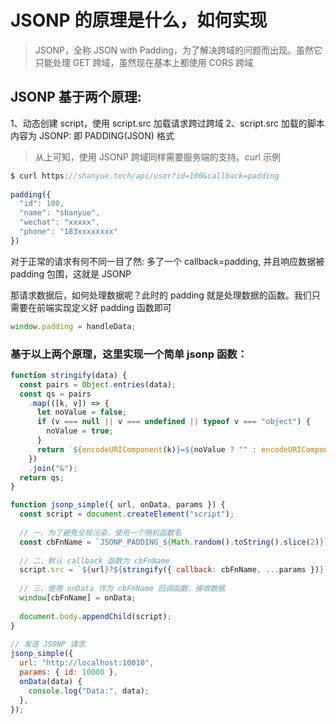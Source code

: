 

# JSONP 的原理是什么，如何实现

> JSONP，全称 JSON with Padding，为了解决跨域的问题而出现。虽然它只能处理 GET 跨域，虽然现在基本上都使用 CORS 跨域


## JSONP 基于两个原理:


1、动态创建 script，使用 script.src 加载请求跨过跨域
2、script.src 加载的脚本内容为 JSONP: 即 PADDING(JSON) 格式

> 从上可知，使用 JSONP 跨域同样需要服务端的支持。curl 示例

```js
$ curl https://shanyue.tech/api/user?id=100&callback=padding
 
padding({
  "id": 100,
  "name": "shanyue",
  "wechat": "xxxxx",
  "phone": "183xxxxxxxx"
})
```

对于正常的请求有何不同一目了然: 多了一个 callback=padding, 并且响应数据被 padding 包围，这就是 JSONP

那请求数据后，如何处理数据呢？此时的 padding 就是处理数据的函数。我们只需要在前端实现定义好 padding 函数即可

```js
window.padding = handleData;
```

### 基于以上两个原理，这里实现一个简单 jsonp 函数：

```js
function stringify(data) {
  const pairs = Object.entries(data);
  const qs = pairs
    .map(([k, v]) => {
      let noValue = false;
      if (v === null || v === undefined || typeof v === "object") {
        noValue = true;
      }
      return `${encodeURIComponent(k)}=${noValue ? "" : encodeURIComponent(v)}`;
    })
    .join("&");
  return qs;
}

function jsonp_simple({ url, onData, params }) {
  const script = document.createElement("script");
 
  // 一、为了避免全局污染，使用一个随机函数名
  const cbFnName = `JSONP_PADDING_${Math.random().toString().slice(2)}`;
 
  // 二、默认 callback 函数为 cbFnName
  script.src = `${url}?${stringify({ callback: cbFnName, ...params })}`;
 
  // 三、使用 onData 作为 cbFnName 回调函数，接收数据
  window[cbFnName] = onData;
 
  document.body.appendChild(script);
}
 
// 发送 JSONP 请求
jsonp_simple({
  url: "http://localhost:10010",
  params: { id: 10000 },
  onData(data) {
    console.log("Data:", data);
  },
});
```

















